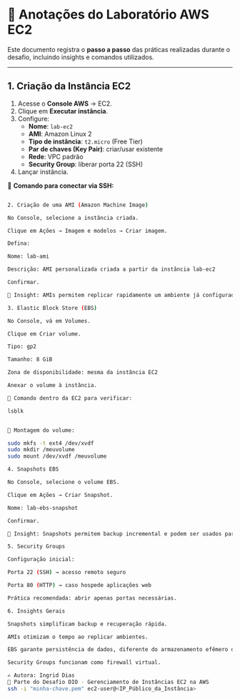 # 📝 Anotações do Laboratório AWS EC2

Este documento registra o **passo a passo** das práticas realizadas durante o desafio, incluindo insights e comandos utilizados.

---

## 1. Criação da Instância EC2

1. Acesse o **Console AWS** → EC2.
2. Clique em **Executar instância**.
3. Configure:
   - **Nome**: `lab-ec2`
   - **AMI**: Amazon Linux 2
   - **Tipo de instância**: `t2.micro` (Free Tier)
   - **Par de chaves (Key Pair)**: criar/usar existente
   - **Rede**: VPC padrão
   - **Security Group**: liberar porta 22 (SSH)
4. Lançar instância.

📌 **Comando para conectar via SSH:**
```bash

2. Criação de uma AMI (Amazon Machine Image)

No Console, selecione a instância criada.

Clique em Ações → Imagem e modelos → Criar imagem.

Defina:

Nome: lab-ami

Descrição: AMI personalizada criada a partir da instância lab-ec2

Confirmar.

📌 Insight: AMIs permitem replicar rapidamente um ambiente já configurado.

3. Elastic Block Store (EBS)

No Console, vá em Volumes.

Clique em Criar volume.

Tipo: gp2

Tamanho: 8 GiB

Zona de disponibilidade: mesma da instância EC2

Anexar o volume à instância.

📌 Comando dentro da EC2 para verificar:

lsblk


📌 Montagem do volume:

sudo mkfs -t ext4 /dev/xvdf
sudo mkdir /meuvolume
sudo mount /dev/xvdf /meuvolume

4. Snapshots EBS

No Console, selecione o volume EBS.

Clique em Ações → Criar Snapshot.

Nome: lab-ebs-snapshot

Confirmar.

📌 Insight: Snapshots permitem backup incremental e podem ser usados para criar novos volumes.

5. Security Groups

Configuração inicial:

Porta 22 (SSH) → acesso remoto seguro

Porta 80 (HTTP) → caso hospede aplicações web

Prática recomendada: abrir apenas portas necessárias.

6. Insights Gerais

Snapshots simplificam backup e recuperação rápida.

AMIs otimizam o tempo ao replicar ambientes.

EBS garante persistência de dados, diferente do armazenamento efêmero da EC2.

Security Groups funcionam como firewall virtual.

✍️ Autora: Ingrid Dias
📌 Parte do Desafio DIO - Gerenciamento de Instâncias EC2 na AWS
ssh -i "minha-chave.pem" ec2-user@<IP_Público_da_Instância>
